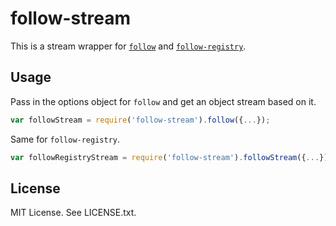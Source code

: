 # follow-stream

This is a stream wrapper for [`follow`](https://www.npmjs.com/package/follow) and [`follow-registry`](https://www.npmjs.com/package/follow-stream).

## Usage

Pass in the options object for `follow` and get an object stream based on it.

```js
var followStream = require('follow-stream').follow({...});
```

Same for `follow-registry`.

```js
var followRegistryStream = require('follow-stream').followStream({...});
```

## License

MIT License. See LICENSE.txt.
